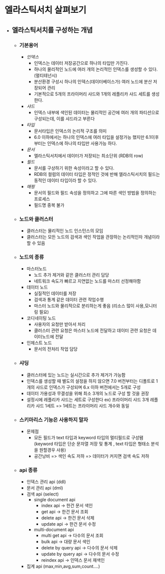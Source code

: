 # 엘라스틱서치 살펴보기
- ## 엘라스틱서치를 구성하는 개념
  -  ### 기본용어
     - _인덱스_ 
       - 인덱스는 데이터 저장공간으로 하나의 타입만 가진다.
       - 하나의 물리적인 노드에 여러 개의 논리적인 인덱스를 생성할 수 있다. (멀티테넌시)
       - 분산환경 구성시 하나의 인덱스(데이터베이스가) 여러 노드에 분산 저장되어 관리  
       - 기본적으로 5개의 프라이머리 샤드와 1개의 레플리카 샤드 세트를 생성한다.
     - _샤드_ 
       - 인덱스 내부에 색인된 데이터는 물리적인 공간에 여러 개의 파티션으로 구성되는데, 이를 샤드라고 부른다
     - _타입_
       - 문서타입은 인덱스의 논리적 구조를 의미
       - 6.0 이하에서는 하나의 인덱스에 여러 타입을 설정가능 했지만 6.1이후 부터는 인덱스에 하나의 타입만 사용가능 하다.
     - _문서_
       - 엘라스틱서치에서 데이터가 저장되는 최소단위 (RDB의 row)
     - _필드_
       - 문서를 구상하기 위한 속성이라고 할 수 있다.
       - RDB의 컬럼의 데이터 타입은 정적인 것에 반해 엘라스틱서치의 필드는 동적인 데이터 타입이라 할 수 있다.
     - _매핑_
       - 문서의 필드와 필드 속성을 정의하고 그에 따른 색인 방법을 정의하는 프로세스
       - 필드명 중복 불가 
    - ### 노드와 클러스터
      - 클러스터는 물리적인 노드 인스턴스의 모임
      - 클러스터는 모든 노드의 검색과 색인 작업을 관장하는 논리적인차 개념이라 할 수 있음
    - ### 노드의 종류
      - 마스터노드 
        - 노드 추가 제거와 같은 클러스터 관리 담당
        - 네트워크 속도가 빠르고 지연없는 노드를 마스터 선정해야함
      - 데이터 노드
        - 실질적인 데이터를 저장
        - 검색과 통계 같은 데이터 관련 작업수행
        - 마스터 노드와 물리적으로 분리하는게 좋음 (리소스 많이 사용,모니터링 필요)
      - 코디네이팅 노드
        - 사용자의 요청만 받아서 처리
        - 클러스터 관련 요청은 마스터 노드에 전달하고 데이터 관련 요청은 데이터노드에 전달
      - 인제스트 노드
        - 문서의 전처리 작업 담당
    - ### 샤딩
      - 클러스터에 있는 노드는 실시간으로 추가 제거가 가능함
      - 인덱스를 생성할 때 별도의 설정을 하지 않으면 7.0 버전부터는 디폴트로 1개의 샤드로 인덱스가 구성되며 6.x 이하 버전에서는 5개로 구성
      - 데이터 가용성과 무결성을 위해 최소 3개의 노드로 구성 할 것을 권장
      - 설정시에 레플리카 샤드는 세트로 구성한다 ex) 프라이머리 샤드 3개 레플리카 샤드 1세트 => 1세트는 프라이머리 샤드 개수와 동일
    - ### 스키마리스 기능은 사용하지 말자
        - 문제점 
          - 모든 필드가 text 타입과 keyword 타입의 멀티필드로 구성됌 (keyword 타입은 단순 문자열 저장 및 통계 , text 타입은 형태소 분석을 원할경우 사용)
          - 공간낭비 => 색인 속도 저하 => 데이터가 커지면 검색 속도 저하
    
    - ### api 종류
      - 인덱스 관리 api (ddl)
      - 문서 관리 api (dml)
      - 검색 api (select)
        - single document api
          - index api -> 한건 문서 색인
          - get api -> 한건 문서 조회
          - delete api -> 한건 문서 삭제
          - update api -> 한건 문서 수정
        - multi-document api
          - multi get api -> 다수의 문서 조회
          - bulk api -> 대량 문서 색인
          - delete by query api -> 다수의 문서 삭제
          - update by query api -> 다수의 문서 수정
          - reindex api -> 인덱스 문서 재색인
      - 집계 api (max,min,avg,sum,count....)


